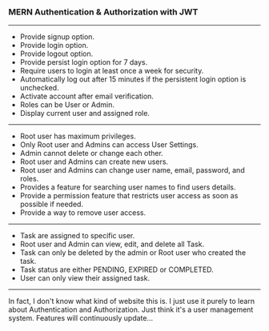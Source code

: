 ### MERN Authentication & Authorization with JWT

---

- Provide signup option.
- Provide login option.
- Provide logout option.
- Provide persist login option for 7 days.
- Require users to login at least once a week for security.
- Automatically log out after 15 minutes if the persistent login option is unchecked.
- Activate account after email verification.
- Roles can be User or Admin.
- Display current user and assigned role.

---

- Root user has maximum privileges.
- Only Root user and Admins can access User Settings.
- Admin cannot delete or change each other.
- Root user and Admins can create new users.
- Root user and Admins can change user name, email, password, and roles.
- Provides a feature for searching user names to find users details.
- Provide a permission feature that restricts user access as soon as possible if needed.
- Provide a way to remove user access.

---

- Task are assigned to specific user.
- Root user and Admin can view, edit, and delete all Task.
- Task can only be deleted by the admin or Root user who created the task.
- Task status are either PENDING, EXPIRED or COMPLETED.
- User can only view their assigned task.

---

In fact, I don't know what kind of website this is. I just use it purely to learn about Authentication and Authorization. Just think it's a user management system.
Features will continuously update...
